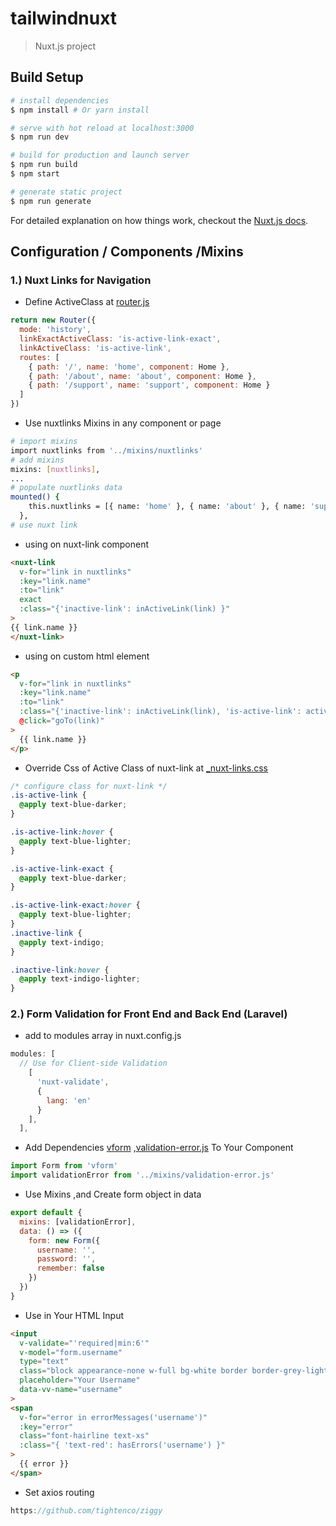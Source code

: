 # tailwindnuxt

> Nuxt.js project

## Build Setup

```bash
# install dependencies
$ npm install # Or yarn install

# serve with hot reload at localhost:3000
$ npm run dev

# build for production and launch server
$ npm run build
$ npm start

# generate static project
$ npm run generate
```

For detailed explanation on how things work, checkout the [Nuxt.js docs](https://github.com/nuxt/nuxt.js).

## Configuration / Components /Mixins

### 1.) Nuxt Links for Navigation

- Define ActiveClass at [router.js](./router.js)

```js
return new Router({
  mode: 'history',
  linkExactActiveClass: 'is-active-link-exact',
  linkActiveClass: 'is-active-link',
  routes: [
    { path: '/', name: 'home', component: Home },
    { path: '/about', name: 'about', component: Home },
    { path: '/support', name: 'support', component: Home }
  ]
})
```

- Use nuxtlinks Mixins in any component or page

```bash
# import mixins
import nuxtlinks from '../mixins/nuxtlinks'
# add mixins
mixins: [nuxtlinks],
...
# populate nuxtlinks data
mounted() {
    this.nuxtlinks = [{ name: 'home' }, { name: 'about' }, { name: 'support' }]
  },
# use nuxt link
```

- using on nuxt-link component

```html
<nuxt-link
  v-for="link in nuxtlinks"
  :key="link.name"
  :to="link"
  exact
  :class="{'inactive-link': inActiveLink(link) }"
>
{{ link.name }}
</nuxt-link>
```

- using on custom html element

```html
<p
  v-for="link in nuxtlinks"
  :key="link.name"
  :to="link"
  :class="{'inactive-link': inActiveLink(link), 'is-active-link': activeLink(link) }"
  @click="goTo(link)"
>
  {{ link.name }}
</p>
```

- Override Css of Active Class of nuxt-link at [\_nuxt-links.css](./assets/css/_nuxt-links.css)

```css
/* configure class for nuxt-link */
.is-active-link {
  @apply text-blue-darker;
}

.is-active-link:hover {
  @apply text-blue-lighter;
}

.is-active-link-exact {
  @apply text-blue-darker;
}

.is-active-link-exact:hover {
  @apply text-blue-lighter;
}
.inactive-link {
  @apply text-indigo;
}

.inactive-link:hover {
  @apply text-indigo-lighter;
}
```

### 2.) Form Validation for Front End and Back End (Laravel)

- add to modules array in nuxt.config.js

```js
modules: [
  // Use for Client-side Validation
    [
      'nuxt-validate',
      {
        lang: 'en'
      }
    ],
  ],
```

- Add Dependencies [vform](https://github.com/cretueusebiu/vform) ,[validation-error.js](./mixins/validation-error.js) To Your Component

```js
import Form from 'vform'
import validationError from '../mixins/validation-error.js'
```

- Use Mixins ,and Create form object in data

```js
export default {
  mixins: [validationError],
  data: () => ({
    form: new Form({
      username: '',
      password: '',
      remember: false
    })
  })
}
```

- Use in Your HTML Input

```html
<input
  v-validate="'required|min:6'"
  v-model="form.username"
  type="text"
  class="block appearance-none w-full bg-white border border-grey-light hover:border-grey px-2 py-2 rounded shadow"
  placeholder="Your Username"
  data-vv-name="username"
>
<span
  v-for="error in errorMessages('username')"
  :key="error"
  class="font-hairline text-xs"
  :class="{ 'text-red': hasErrors('username') }"
>
  {{ error }}
</span>
```

- Set axios routing

```js
https://github.com/tightenco/ziggy
```
